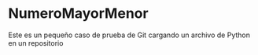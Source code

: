 # NumeroMayorMenor
Este es un pequeño caso de prueba de Git cargando un archivo de Python en un repositorio
